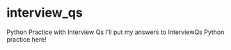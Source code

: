 # interview_qs
Python Practice with Interview Qs
I'll put my answers to InterviewQs Python practice here!
